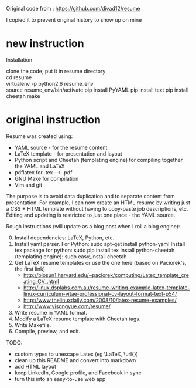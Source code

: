 Original code from :  https://github.com/divad12/resume

I copied it to prevent original history to show up on mine

# new instruction

Installation

clone the code, put it in resume directory  
cd resume  
virtualenv -p python2.6 resume_env  
source resume_env/bin/activate
pip install PyYAML
pip install text
pip install cheetah
make





# original instruction

Resume was created using:
- YAML source - for the resume content
- LaTeX template - for presentation and layout
- Python script and Cheetah (templating engine) for compiling together the
  YAML and LaTeX
- pdflatex for .tex --> .pdf
- GNU Make for compilation
- Vim and git


The purpose is to avoid data duplication and to separate content from
presentation. For example, I can now create an HTML resume by writing just a
CSS + HTML template without having to copy-paste job descriptions, etc. Editing
and updating is restricted to just one place - the YAML source.


Rough instructions (will update as a blog post when I roll a blog engine):

0. Install dependencies: LaTeX, Python, etc.
1. Install yaml parser. For Python:
    sudo apt-get install python-yaml
   Install tex package for python:
    sudo pip install tex
   Install python-cheetah (templating engine):
    sudo easy_install cheetah
2. Get LaTeX resume templates or use the one here (based on Paciorek's, the first link)
    - http://biosun1.harvard.edu/~paciorek/computing/Latex_template_creating_CV_.html
    - http://linux.dsplabs.com.au/resume-writing-example-latex-template-linux-curriculum-vitae-professional-cv-layout-format-text-p54/
    - http://www.thelinuxdaily.com/2008/10/latex-resume-examples/
    - http://www.yisongyue.com/resume/
3. Write resume in YAML format.
4. Modify a LaTeX resume template with Cheetah tags.
5. Write Makefile.
6. Compile, preview, and edit.


TODO:
  - custom types to unescape Latex (eg \LaTeX, \url{})
  - clean up this README and convert into markdown
  - add HTML layout
  - keep LinkedIn, Google profile, and Facebook in sync
  - turn this into an easy-to-use web app
